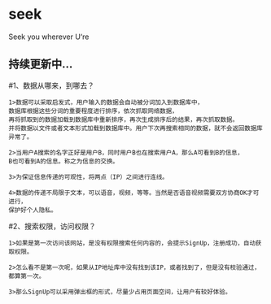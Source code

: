 # seek

Seek you wherever U‘re

持续更新中...
-------------
#1、数据从哪来，到哪去？

	1>数据可以采取启发式，用户输入的数据会自动被分词加入到数据库中，
	数据库根据这些分词的重要程度进行排序，依次抓取网络数据，
	再将抓取到的数据加载到数据库中重新排序，再次生成排序后的结果，再次抓取数据。
	并将数据以文件或者文本形式加载到数据库中。用户下次再搜索相同的数据，就不会返回数据库异常了。

	2>当用户A搜索的名字正好是用户B，同时用户B也在搜索用户A，那么A可看到B的信息，
	B也可看到A的信息。称之为信息的交换。
	
	3>为保证信息传递的可观性，将两点（IP）之间进行连线。
	
	4>数据的传递不局限于文本，可以语音，视频，等等。当然是否语音视频需要双方协商OK才可进行，
	保护好个人隐私。
	
#2、搜索权限，访问权限？

	1>如果是第一次访问该网站，是没有权限搜索任何内容的，会提示SignUp，注册成功，自动获取权限。
	
	2>怎么看不是第一次呢，如果从IP地址库中没有找到该IP，或者找到了，但是没有校验通过，都算第一次。
	
	3>那么SignUp可以采用弹出框的形式，尽量少占用页面空间，让用户有较好体验。
